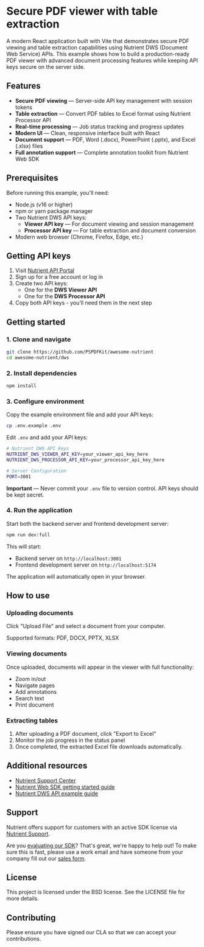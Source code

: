 # Secure PDF viewer with table extraction

A modern React application built with Vite that demonstrates secure PDF viewing and table extraction capabilities using Nutrient DWS (Document Web Service) APIs. This example shows how to build a production-ready PDF viewer with advanced document processing features while keeping API keys secure on the server side.

## Features

- **Secure PDF viewing** — Server-side API key management with session tokens
- **Table extraction** — Convert PDF tables to Excel format using Nutrient Processor API
- **Real-time processing** — Job status tracking and progress updates
- **Modern UI** — Clean, responsive interface built with React
- **Document support** — PDF, Word (.docx), PowerPoint (.pptx), and Excel (.xlsx) files
- **Full annotation support** — Complete annotation toolkit from Nutrient Web SDK

## Prerequisites

Before running this example, you'll need:

- Node.js (v16 or higher)
- npm or yarn package manager
- Two Nutrient DWS API keys:
  - **Viewer API key** — For document viewing and session management
  - **Processor API key** — For table extraction and document conversion
- Modern web browser (Chrome, Firefox, Edge, etc.)

## Getting API keys

1. Visit [Nutrient API Portal](https://api.nutrient.io/)
2. Sign up for a free account or log in
3. Create two API keys:
   - One for the **DWS Viewer API**
   - One for the **DWS Processor API**
4. Copy both API keys - you’ll need them in the next step

## Getting started

### 1. Clone and navigate

```bash
git clone https://github.com/PSPDFKit/awesome-nutrient
cd awesome-nutrient/dws
```

### 2. Install dependencies

```bash
npm install
```

### 3. Configure environment

Copy the example environment file and add your API keys:

```bash
cp .env.example .env
```

Edit `.env` and add your API keys:

```bash
# Nutrient DWS API Keys
NUTRIENT_DWS_VIEWER_API_KEY=your_viewer_api_key_here
NUTRIENT_DWS_PROCESSOR_API_KEY=your_processor_api_key_here

# Server Configuration
PORT=3001
```

**Important** — Never commit your `.env` file to version control. API keys should be kept secret.

### 4. Run the application

Start both the backend server and frontend development server:

```bash
npm run dev:full
```

This will start:
- Backend server on `http://localhost:3001`
- Frontend development server on `http://localhost:5174`

The application will automatically open in your browser.

## How to use

### Uploading documents

Click "Upload File" and select a document from your computer.

Supported formats: PDF, DOCX, PPTX, XLSX

### Viewing documents

Once uploaded, documents will appear in the viewer with full functionality:
- Zoom in/out
- Navigate pages
- Add annotations
- Search text
- Print document

### Extracting tables

1. After uploading a PDF document, click "Export to Excel"
2. Monitor the job progress in the status panel
3. Once completed, the extracted Excel file downloads automatically.

## Additional resources

- [Nutrient Support Center](https://support.nutrient.io/hc/en-us/requests/new)
- [Nutrient Web SDK getting started guide](https://www.nutrient.io/sdk/web/getting-started/react-vite/)
- [Nutrient DWS API example guide](https://www.nutrient.io/api/viewer-api/documentation/examples/build-secure-pdf-viewers-with-table-extraction/)

## Support

Nutrient offers support for customers with an active SDK license via [Nutrient Support](https://www.nutrient.io/support/request/).

Are you [evaluating our SDK](https://www.nutrient.io/sdk/try)? That's great, we're happy to help out! To make sure this is fast, please use a work email and have someone from your company fill out our [sales form](https://www.nutrient.io/contact-sales/).

## License

This project is licensed under the BSD license. See the LICENSE file for more details.

## Contributing

Please ensure you have signed our CLA so that we can accept your contributions.
